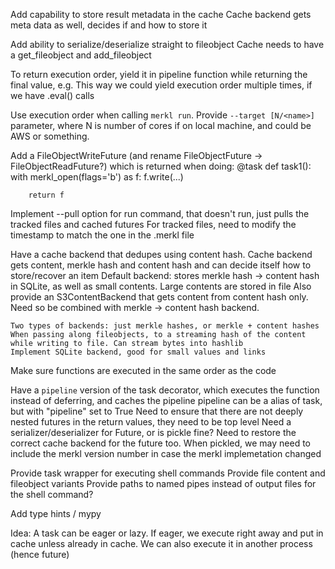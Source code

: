 Add capability to store result metadata in the cache
    Cache backend gets meta data as well, decides if and how to store it

Add ability to serialize/deserialize straight to fileobject
    Cache needs to have a get_fileobject and add_fileobject

To return execution order, yield it in pipeline function while returning the final value, e.g. This way we could yield
execution order multiple times, if we have .eval() calls

Use execution order when calling `merkl run`. Provide `--target [N/<name>]` parameter, where N is number of cores if on
local machine, and <name> could be AWS or something.

Add a FileObjectWriteFuture (and rename FileObjectFuture -> FileObjectReadFuture?) which is returned when doing:
    @task
    def task1():
        with merkl_open(flags='b') as f:
            f.write(...)

        return f

Implement --pull option for run command, that doesn't run, just pulls the tracked files and cached futures
    For tracked files, need to modify the timestamp to match the one in the .merkl file

Have a cache backend that dedupes using content hash.
    Cache backend gets content, merkle hash and content hash and can decide itself how to store/recover an item
    Default backend: stores merkle hash -> content hash in SQLite, as well as small contents. Large contents are stored
    in file
    Also provide an S3ContentBackend that gets content from content hash only. Need so be combined with merkle ->
    content hash backend.

    Two types of backends: just merkle hashes, or merkle + content hashes
    When passing along fileobjects, to a streaming hash of the content while writing to file. Can stream bytes into hashlib
    Implement SQLite backend, good for small values and links

Make sure functions are executed in the same order as the code

Have a `pipeline` version of the task decorator, which executes the function instead of deferring, and caches the pipeline
    pipeline can be a alias of task, but with "pipeline" set to True
    Need to ensure that there are not deeply nested futures in the return values, they need to be top level
    Need a serializer/deserializer for Future, or is pickle fine? Need to restore the correct cache backend for the
    future too. When pickled, we may need to include the merkl version number in case the merkl implemetation
    changed

Provide task wrapper for executing shell commands
    Provide file content and fileobject variants
    Provide paths to named pipes instead of output files for the shell command?

Add type hints / mypy

Idea: A task can be eager or lazy. If eager, we execute right away and put in cache unless
already in cache. We can also execute it in another process (hence future)
